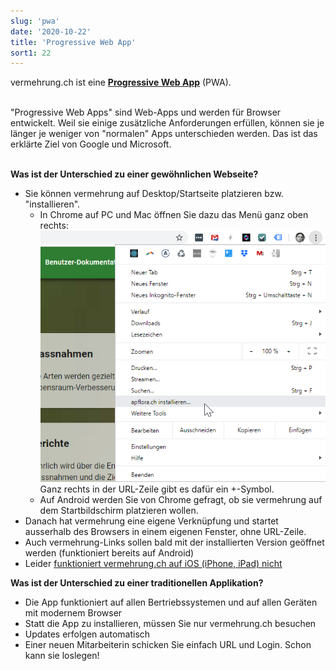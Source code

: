 ```yaml
---
slug: 'pwa'
date: '2020-10-22'
title: 'Progressive Web App'
sort1: 22
---
```


vermehrung.ch ist eine [**Progressive Web App**](https://developers.google.com/web/progressive-web-apps) (PWA).<br/><br/>

"Progressive Web Apps" sind Web-Apps und werden für Browser entwickelt. Weil sie einige zusätzliche Anforderungen erfüllen, können sie je länger je weniger von "normalen" Apps unterschieden werden. Das ist das erklärte Ziel von Google und Microsoft.<br/><br/>

**Was ist der Unterschied zu einer gewöhnlichen Webseite?**

- Sie können vermehrung auf Desktop/Startseite platzieren bzw. "installieren".
  - In Chrome auf PC und Mac öffnen Sie dazu das Menü ganz oben rechts:
    ![installieren](installieren.png)
    Ganz rechts in der URL-Zeile gibt es dafür ein +-Symbol.
  - Auf Android werden Sie von Chrome gefragt, ob sie vermehrung auf dem Startbildschirm platzieren wollen.
- Danach hat vermehrung eine eigene Verknüpfung und startet ausserhalb des Browsers in einem eigenen Fenster, ohne URL-Zeile.
- Auch vermehrung-Links sollen bald mit der installierten Version geöffnet werden (funktioniert bereits auf Android)
- Leider [funktioniert vermehrung.ch auf iOS (iPhone, iPad) nicht](/ios)<br/>

**Was ist der Unterschied zu einer traditionellen Applikation?**

- Die App funktioniert auf allen Bertriebssystemen und auf allen Geräten mit modernem Browser
- Statt die App zu installieren, müssen Sie nur vermehrung.ch besuchen
- Updates erfolgen automatisch
- Einer neuen Mitarbeiterin schicken Sie einfach URL und Login. Schon kann sie loslegen!
